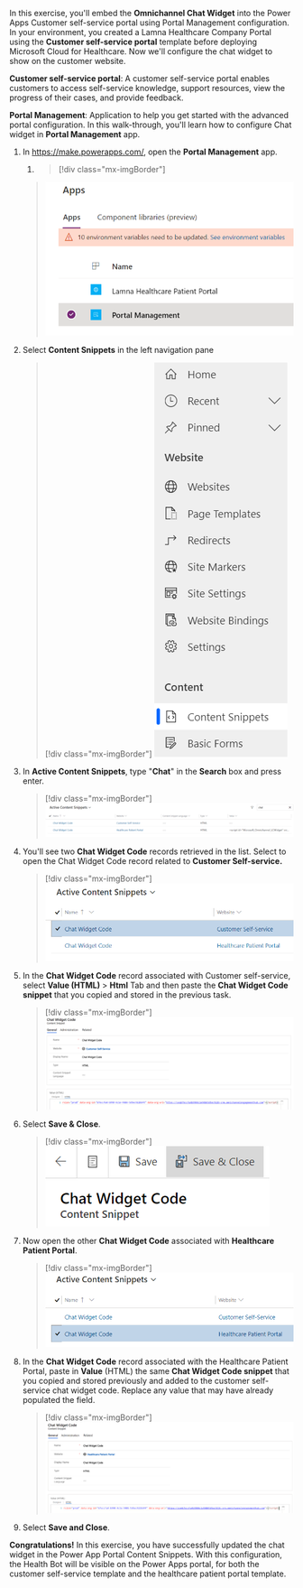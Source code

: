 In this exercise, you'll embed the **Omnichannel Chat Widget** into the Power Apps Customer self-service portal using Portal Management configuration. In your environment, you created a Lamna Healthcare Company Portal using the **Customer self-service portal** template before deploying Microsoft Cloud for Healthcare. Now we'll configure the chat widget to show on the customer website.

**Customer self-service portal**: A customer self-service portal enables customers to access self-service knowledge, support resources, view the progress of their cases, and provide feedback.

**Portal Management**: Application to help you get started with the advanced portal configuration. In this walk-through, you'll learn how to configure Chat widget in **Portal Management** app.

1. In <https://make.powerapps.com/>, open the **Portal Management** app.

    1. > [!div class="mx-imgBorder"]
    > [![Screenshot of the Apps menu with the Portal Management option selected.](../media/71-portal-management.png)](../media/71-portal-management.png#lightbox)

1. Select **Content Snippets** in the left navigation pane

    > [!div class="mx-imgBorder"]
    > [![Screenshot of the Content section on the left navigation menu with the Content Snippets option selected.](../media/72-content-snippets.png)](../media/72-content-snippets.png#lightbox)

1. In **Active Content Snippets**, type "**Chat**" in the **Search** box and press enter.

    > [!div class="mx-imgBorder"]
    > [![Screenshot of Active Content Snippets displaying the Customer Self-Service and Healthcare Patient Portal options available.](../media/73-content-snippets-chat.png)](../media/73-content-snippets-chat.png#lightbox)

1. You'll see two **Chat Widget Code** records retrieved in the list. Select to open the Chat Widget Code record related to **Customer Self-service.**

    > [!div class="mx-imgBorder"]
    > [![Screenshot of Active Content Snippets  with the Chat Widget Code Customer Self-Service option selected.](../media/74-chat-widget-customer-self-service.png)](../media/74-chat-widget-customer-self-service.png#lightbox)

1. In the **Chat Widget Code** record associated with Customer self-service, select **Value (HTML)** > **Html** Tab and then paste the **Chat Widget Code snippet** that you copied and stored in the previous task.

    > [!div class="mx-imgBorder"]
    > [![Screenshot of the Chat Widget HTML code snippet on the General tab.](../media/75-chat-widget-code-snippet.png)](../media/75-chat-widget-code-snippet.png#lightbox)

1. Select **Save & Close**.

    > [!div class="mx-imgBorder"]
    > [![Image of the Save and Close option highlighted on the horizontal navigation bar.](../media/76-chat-widget-save-close.png)](../media/76-chat-widget-save-close.png#lightbox)

1. Now open the other **Chat Widget Code** associated with **Healthcare Patient Portal**.

    > [!div class="mx-imgBorder"]
    > [![Screenshot of Active Content Snippets with the Chat Widget Code for the Healthcare Patient Portal name selected.](../media/77-healthcare-patient-portal.png)](../media/77-healthcare-patient-portal.png#lightbox)

1. In the **Chat Widget Code** record associated with the Healthcare Patient Portal, paste in **Value** (HTML) the same **Chat Widget Code snippet** that you copied and stored previously and added to the customer self-service chat widget code. Replace any value that may have already populated the field.

    > [!div class="mx-imgBorder"]
    > [![Image of the HTML value code on the Chat Widget Code General tab.](../media/78-value-code-snippet.png)](../media/78-value-code-snippet.png#lightbox)

1. Select **Save and Close**.

**Congratulations!** In this exercise, you have successfully updated the chat widget in the Power App Portal Content Snippets. With this configuration, the Health Bot will be visible on the Power Apps portal, for both the customer self-service template and the healthcare patient portal template.
